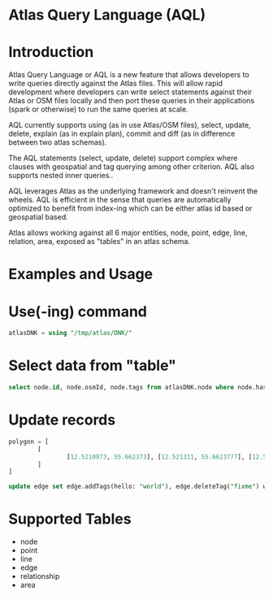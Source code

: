 # Atlas Query Language (AQL)

# Introduction
Atlas Query Language or AQL is a new feature that allows developers to write queries directly against the Atlas files. This will allow rapid development where developers can write select statements against their Atlas or OSM files locally and then port these queries in their applications (spark or otherwise) to run the same queries at scale.

AQL currently supports using (as in use Atlas/OSM files), select, update, delete, explain (as in explain plan), commit and diff (as in difference between two atlas schemas).

The AQL statements (select, update, delete) support complex where clauses with geospatial and tag querying among other criterion. AQL also supports nested inner queries..

AQL leverages Atlas as the underlying framework and doesn't reinvent the wheels. AQL is efficient in the sense that queries are automatically optimized to benefit from index-ing which can be either atlas id based or geospatial based.

Atlas allows working against all 6 major entities, node, point, edge, line, relation, area, exposed as "tables" in an atlas schema.

# Examples and Usage

# Use(-ing) command

```sql
atlasDNK = using "/tmp/atlas/DNK/"
```

# Select data from "table"

```sql
select node.id, node.osmId, node.tags from atlasDNK.node where node.hasId(123000000) and node.hasOsmId(123) or node.hasTag("amenity": "college")
```

# Update records

```sql
polygon = [
        [
                [12.5210973, 55.662373], [12.521311, 55.6623777], [12.5212936, 55.6624042], [12.5227817, 55.6625331], [12.5210973, 55.662373]
        ]
]

update edge set edge.addTags(hello: "world"), edge.deleteTag("fixme") where edge.isWithin(polygon)
```

# Supported Tables

- node
- point
- line
- edge
- relationship
- area
